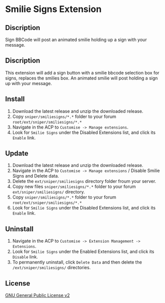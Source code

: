 # Smilie Signs Extension

## Discription
Sign BBCode will post an animated smilie holding up a sign with your message.

## Discription
This extension will add a sign button with a smilie bbcode selection box for signs, replaces the smilies box.
An animated smilie will post holding a sign up with your message.

## Install
1. Download the latest release and unzip the downloaded release.
2. Copy `sniper/smiliesigns/*.*` folder to your forum `root/ext/sniper/smiliesigns/*.*`
3. Navigate in the ACP to `Customise -> Manage extensions`.
4. Look for `Smilie Signs` under the Disabled Extensions list, and click its `Enable` link.

## Update
1. Download the latest release and unzip the downloaded release.
5. Navigate in the ACP to `Customise -> Manage extensions` / Disable Smilie Signs and Delete data.
2. Delete the `ext/sniper/smiliesigns` directory folder froum your server.
3. Copy new files `sniper/smiliesigns/*.*` folder to your forum `ext/sniper/smiliesigns/` directory.
4. Copy `sniper/smiliesigns/*.*` folder to your forum `root/ext/sniper/smiliesigns/*.*`
5. Look for `Smilie Signs` under the Disabled Extensions list, and click its `Enable` link.

## Uninstall
1. Navigate in the ACP to `Customise -> Extension Management -> Extensions`.
2. Look for `Smilie Signs` under the Enabled Extensions list, and click its `Disable` link.
3. To permanently uninstall, click `Delete Data` and then delete the `/ext/sniper/smiliesigns/` directories.

## License
[GNU General Public License v2](http://opensource.org/licenses/GPL-2.0)
